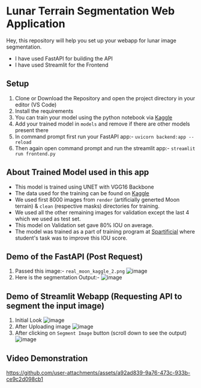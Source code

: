 # Lunar Terrain Segmentation Web Application

Hey, this repository will help you set up your webapp for lunar image segmentation.
* I have used FastAPI for building the API
* I have used Streamlit for the Frontend

## Setup
1. Clone or Download the Repository and open the project directory in your editor (VS Code)
2. Install the requirements
3. You can train your model using the python notebook via [Kaggle](https://www.kaggle.com/)
4. Add your trained model in `models` and remove if there are other models present there
5. In command prompt first run your FastAPI app:- `uvicorn backend:app --reload`
6. Then again open command prompt and run the streamlit app:- `streamlit run frontend.py`

## About Trained Model used in this app
* This model is trained using UNET with VGG16 Backbone
* The data used for the training can be found on [Kaggle](https://www.kaggle.com/datasets/romainpessia/artificial-lunar-rocky-landscape-dataset)
* We used first 8000 images from `render` (artificially generted Moon terrain) & `clean` (respective masks) directories for training.
* We used all the other remaining images for validation except the last 4 which we used as test set.
* This model on Validation set gave 80% IOU on average.
* The model was trained as a part of training program at [Spartificial](https://spartificial.com/) where student's task was to improve this IOU score.


## Demo of the FastAPI (Post Request)
1. Passed this image:- `real_moon_kaggle_2.png`
![image](https://github.com/user-attachments/assets/cfde3c50-e017-4a06-afd9-799a82511d31)
2. Here is the segmentation Output:-
![image](https://github.com/user-attachments/assets/44e15df7-7041-451d-bce0-922ee9c230e3)

## Demo of Streamlit Webapp (Requesting API to segment the input image)
1. Initial Look
![image](https://github.com/user-attachments/assets/1621d843-6f21-41ed-88ca-0aa78838b3a3)
2. After Uploading image
![image](https://github.com/user-attachments/assets/4ec069d2-2cbb-42ef-bed2-18fe98dc39ea)
3. After clicking on `Segment Image` button (scroll down to see the output)
![image](https://github.com/user-attachments/assets/26a6f56c-c562-4878-9d4c-a36eb3e49db2)

## Video Demonstration
https://github.com/user-attachments/assets/a92ad839-9a76-473c-933b-ce9c2d098cb1



